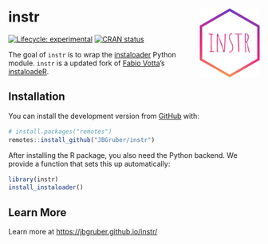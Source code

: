 
<!-- README.md is generated from README.Rmd. Please edit that file -->

# instr <img src="man/figures/logo.png" align="right" height="138" alt="" />

<!-- badges: start -->

[![Lifecycle:
experimental](https://img.shields.io/badge/lifecycle-experimental-orange.svg)](https://www.tidyverse.org/lifecycle/#experimental)
[![CRAN
status](https://www.r-pkg.org/badges/version/instr)](https://CRAN.R-project.org/package=instr)
<!-- badges: end -->

The goal of `instr` is to wrap the
[instaloader](https://github.com/instaloader/instaloader) Python module.
`instr` is a updated fork of [Fabio
Votta](https://github.com/favstats)’s
[instaloadeR](https://github.com/favstats/instaloadeR).

## Installation

You can install the development version from
[GitHub](https://github.com/) with:

``` r
# install.packages("remotes")
remotes::install_github("JBGruber/instr")
```

After installing the R package, you also need the Python backend. We
provide a function that sets this up automatically:

``` r
library(instr)
install_instaloader()
```

## Learn More

Learn more at <https://jbgruber.github.io/instr/>
